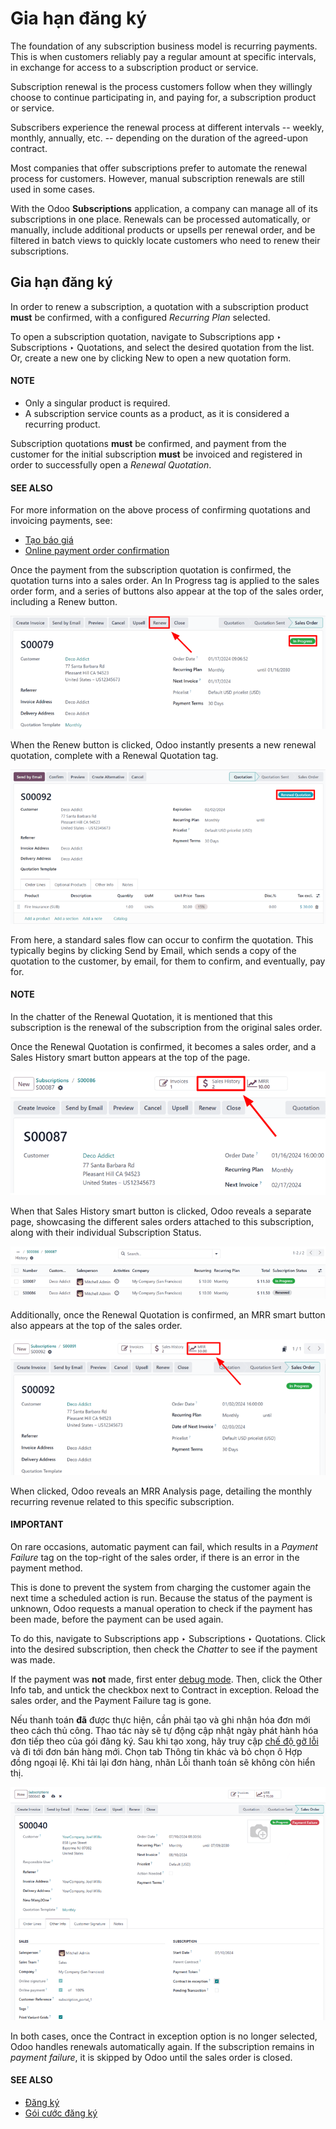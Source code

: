 # Gia hạn đăng ký

The foundation of any subscription business model is recurring payments. This is when customers
reliably pay a regular amount at specific intervals, in exchange for access to a subscription
product or service.

Subscription renewal is the process customers follow when they willingly choose to continue
participating in, and paying for, a subscription product or service.

Subscribers experience the renewal process at different intervals -- weekly, monthly, annually, etc.
-- depending on the duration of the agreed-upon contract.

Most companies that offer subscriptions prefer to automate the renewal process for customers.
However, manual subscription renewals are still used in some cases.

With the Odoo **Subscriptions** application, a company can manage all of its subscriptions in one
place. Renewals can be processed automatically, or manually, include additional products or upsells
per renewal order, and be filtered in batch views to quickly locate customers who need to renew
their subscriptions.

## Gia hạn đăng ký

In order to renew a subscription, a quotation with a subscription product **must** be confirmed,
with a configured *Recurring Plan* selected.

To open a subscription quotation, navigate to Subscriptions app ‣ Subscriptions
‣ Quotations, and select the desired quotation from the list. Or, create a new one by clicking
New to open a new quotation form.

#### NOTE
- Only a singular product is required.
- A subscription service counts as a product, as it is considered a recurring product.

Subscription quotations **must** be confirmed, and payment from the customer for the
initial subscription **must** be invoiced and registered in order to successfully open a *Renewal
Quotation*.

#### SEE ALSO
For more information on the above process of confirming quotations and invoicing payments,
see:
- [Tạo báo giá](applications/sales/sales/send_quotations/create_quotations.md)
- [Online payment order confirmation](applications/sales/sales/send_quotations/get_paid_to_validate.md)

Once the payment from the subscription quotation is confirmed, the quotation turns into a sales
order. An In Progress tag is applied to the sales order form, and a series of buttons
also appear at the top of the sales order, including a Renew button.

![Renew button on subscription sales order with Odoo Subscriptions.](../../../.gitbook/assets/renew-button.png)

When the Renew button is clicked, Odoo instantly presents a new renewal quotation,
complete with a Renewal Quotation tag.

![Renewal quotation in the Odoo Subscriptions application.](../../../.gitbook/assets/renewal-quotation.png)

From here, a standard sales flow can occur to confirm the quotation. This typically begins
by clicking Send by Email, which sends a copy of the quotation to the customer, by
email, for them to confirm, and eventually, pay for.

#### NOTE
In the chatter of the Renewal Quotation, it is mentioned that this subscription is
the renewal of the subscription from the original sales order.

Once the Renewal Quotation is confirmed, it becomes a sales order, and a
Sales History smart button appears at the top of the page.

![Sales History smart button in the Odoo Subscriptions application.](../../../.gitbook/assets/sales-history-smart-button.png)

When that Sales History smart button is clicked, Odoo reveals a separate page,
showcasing the different sales orders attached to this subscription, along with their individual
Subscription Status.

![Renewal quotation in the Odoo Subscriptions application.](../../../.gitbook/assets/sales-history-page.png)

Additionally, once the Renewal Quotation is confirmed, an MRR smart button
also appears at the top of the sales order.

![MRR smart button in the Odoo Subscriptions application.](../../../.gitbook/assets/mrr-smart-button.png)

When clicked, Odoo reveals an MRR Analysis page, detailing the monthly recurring revenue
related to this specific subscription.

#### IMPORTANT
On rare occasions, automatic payment can fail, which results in a *Payment Failure* tag on the
top-right of the sales order, if there is an error in the payment method.

This is done to prevent the system from charging the customer again the next time a scheduled
action is run. Because the status of the payment is unknown, Odoo requests a manual operation to
check if the payment has been made, before the payment can be used again.

To do this, navigate to Subscriptions app ‣ Subscriptions ‣ Quotations.
Click into the desired subscription, then check the *Chatter* to see if the payment was made.

If the payment was **not** made, first enter [debug mode](applications/general/developer_mode.md).
Then, click the Other Info tab, and untick the checkbox next to Contract
in exception. Reload the sales order, and the Payment Failure tag is gone.

Nếu thanh toán **đã** được thực hiện, cần phải tạo và ghi nhận hóa đơn mới theo cách thủ công. Thao tác này sẽ tự động cập nhật ngày phát hành hóa đơn tiếp theo của gói đăng ký. Sau khi tạo xong, hãy truy cập [chế độ gỡ lỗi](applications/general/developer_mode.md) và đi tới đơn bán hàng mới. Chọn tab Thông tin khác và bỏ chọn ô Hợp đồng ngoại lệ. Khi tải lại đơn hàng, nhãn Lỗi thanh toán sẽ không còn hiển thị.

![The "contract in exception" option selected with the "payment failure" tag shown.](../../../.gitbook/assets/contract-in-exception.png)

In both cases, once the Contract in exception option is no longer selected, Odoo
handles renewals automatically again. If the subscription remains in *payment failure*, it is
skipped by Odoo until the sales order is closed.

#### SEE ALSO
- [Đăng ký](applications/sales/subscriptions.md)
- [Gói cước đăng ký](applications/sales/subscriptions/plans.md)
